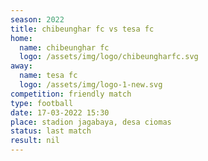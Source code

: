 ```yaml
---
season: 2022
title: chibeunghar fc vs tesa fc
home:
  name: chibeunghar fc
  logo: /assets/img/logo/chibeungharfc.svg
away:
  name: tesa fc
  logo: /assets/img/logo-1-new.svg
competition: friendly match
type: football
date: 17-03-2022 15:30
place: stadion jagabaya, desa ciomas
status: last match
result: nil
---
```

